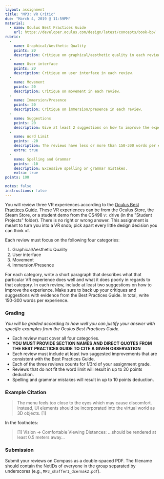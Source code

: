 ```yaml
---
layout: assignment
title: "MP3: VR Critic"
due: "March 4, 2019 @ 11:59PM"
material: 
  - name: Oculus Best Practices Guide
    url: https://developer.oculus.com/design/latest/concepts/book-bp/
rubric:
  -
    name: Graphical/Aesthetic Quality
    points: 20
    description: Critique on graphical/aesthetic quality in each review.
  -
    name: User interface
    points: 20
    description: Critique on user interface in each review.
  -
    name: Movement
    points: 20
    description: Critique on movement in each review.
  -
    name: Immersion/Presence
    points: 20
    description: Critique on immersion/presence in each review.
  -
    name: Suggestions
    points: 20
    description: Give at least 2 suggestions on how to improve the experience in each review.
  -
    name: Word Limit
    points: -20
    description: The reviews have less or more than 150-300 words per experience.
    extra: true
  -
    name: Spelling and Grammar
    points: -10
    description: Excessive spelling or grammar mistakes.
    extra: true
points: 100

notes: false
instructions: false
---
```


You will review three VR experiences according to the [Oculus Best Practices Guide](https://developer.oculus.com/design/latest/concepts/book-bp/). These VR experiences can be from the Oculus Store, the Steam Store, or a student demo from the CS498 `V:` drive (in the "Student Projects" folder). There is no right or wrong answer. This assignment is meant to turn you into a VR snob; pick apart every little design decision you can think of.

Each review must focus on the following four categories:
1. Graphical/Aesthetic Quality
1. User interface
1. Movement
1. Immersion/Presence

For each category, write a short paragraph that describes what that particular VR experience does well and what it does poorly in regards to that category. In each review, include at least two suggestions on how to improve the experience. Make sure to back up your critiques and suggestions with evidence from the Best Practices Guide. In total, write 150-300 words per experience.

### Grading

*You will be graded according to how well you can justify your answer with specific examples from the Oculus Best Practices Guide.*

- Each review must cover all four categories. 
- **YOU MUST PROVIDE SECTION NAMES AND DIRECT QUOTES FROM THE BEST PRACTICES GUIDE TO CITE A GIVEN OBSERVATION** 
- Each review must include at least two suggested improvements that are consistent with the Best Practices Guide. 
- Each of the three reviews counts for 1/3rd of your assignment grade.  
- Reviews that do not fit the word limit will result in up  to 20 points deduction.
- Spelling and grammar mistakes will result in up to 10 points deduction.

### Example Citation
> The menu feels too close to the eyes which may cause discomfort.  Instead, UI elements should be incorporated into the virtual world as 3D objects. [1]

In the footnotes:
> [1] Vision -> Comfortable Viewing Distances: ...should be rendered at least 0.5 meters away...


### Submission
Submit your reviews on Compass as a double-spaced PDF. The filename should contain the NetIDs of everyone in the group separated by underscores (e.g., `MP3_shaffer1_dcermak2.pdf`).
